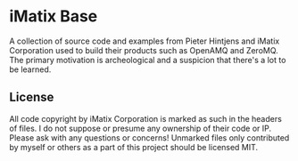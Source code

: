 # iMatix Base

A collection of source code and examples from Pieter Hintjens and iMatix Corporation
used to build their products such as OpenAMQ and ZeroMQ. The primary motivation is
archeological and a suspicion that there's a lot to be learned.

## License

All code copyright by iMatix Corporation is marked as such in the headers of files. I
do not suppose or presume any ownership of their code or IP. Please ask with any
questions or concerns! Unmarked files only contributed by myself or others as a part
of this project should be licensed MIT.
